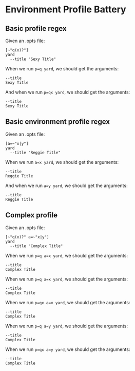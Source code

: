 # Environment Profile Battery

## Basic profile regex

Given an .opts file:

    [~"q(x)?"]
    yard
      --title "Sexy Title"

When we run `p=q yard`, we should get the arguments:

    --title
    Sexy Title

And when we run `p=qx yard`, we should get the arguments:

    --title
    Sexy Title

## Basic environment profile regex

Given an .opts file:

    [a=~"x|y"]
    yard
      --title "Reggie Title"

When we run `a=x yard`, we should get the arguments:

    --title
    Reggie Title

And when we run `a=y yard`, we should get the arguments:

    --title
    Reggie Title

## Complex profile

Given an .opts file:

    [~"q(x)?" a=~"x|y"]
    yard
      --title "Complex Title"

When we run `p=q a=x yard`, we should get the arguments:

    --title
    Complex Title

When we run `p=q a=x yard`, we should get the arguments:

    --title
    Complex Title

When we run `p=qx a=x yard`, we should get the arguments:

    --title
    Complex Title

When we run `p=q a=y yard`, we should get the arguments:

    --title
    Complex Title

When we run `p=qx a=y yard`, we should get the arguments:

    --title
    Complex Title

